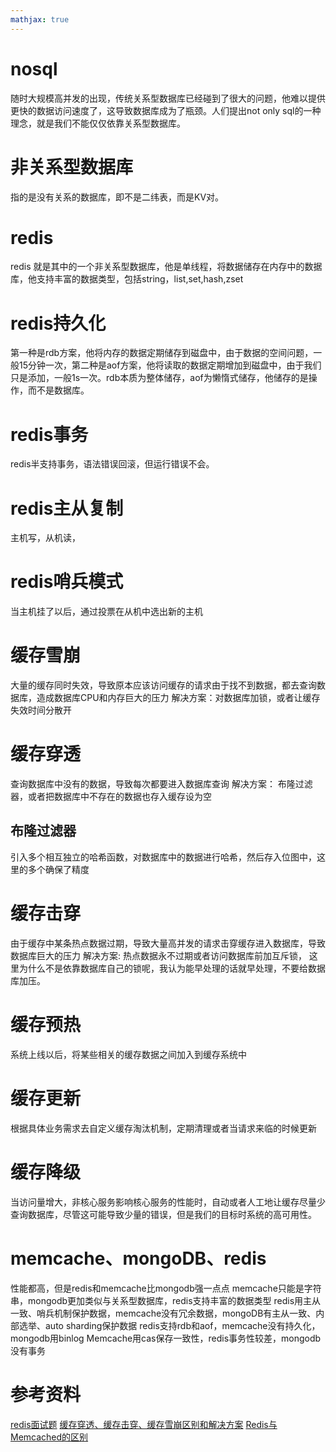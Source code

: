 ```yaml
---
mathjax: true
---
```


# nosql
 随时大规模高并发的出现，传统关系型数据库已经碰到了很大的问题，他难以提供更快的数据访问速度了，这导致数据库成为了瓶颈。人们提出not only sql的一种理念，就是我们不能仅仅依靠关系型数据库。

# 非关系型数据库
 指的是没有关系的数据库，即不是二纬表，而是KV对。

<!---more-->
# redis 
 redis 就是其中的一个非关系型数据库，他是单线程，将数据储存在内存中的数据库，他支持丰富的数据类型，包括string，list,set,hash,zset

# redis持久化
 第一种是rdb方案，他将内存的数据定期储存到磁盘中，由于数据的空间问题，一般15分钟一次，第二种是aof方案，他将读取的数据定期增加到磁盘中，由于我们只是添加，一般1s一次。rdb本质为整体储存，aof为懒惰式储存，他储存的是操作，而不是数据库。

# redis事务
 redis半支持事务，语法错误回滚，但运行错误不会。

# redis主从复制
 主机写，从机读，

# redis哨兵模式
 当主机挂了以后，通过投票在从机中选出新的主机

# 缓存雪崩
 大量的缓存同时失效，导致原本应该访问缓存的请求由于找不到数据，都去查询数据库，造成数据库CPU和内存巨大的压力
 解决方案：对数据库加锁，或者让缓存失效时间分散开

# 缓存穿透
 查询数据库中没有的数据，导致每次都要进入数据库查询
 解决方案： 布隆过滤器，或者把数据库中不存在的数据也存入缓存设为空

## 布隆过滤器
 引入多个相互独立的哈希函数，对数据库中的数据进行哈希，然后存入位图中，这里的多个确保了精度

# 缓存击穿
 由于缓存中某条热点数据过期，导致大量高并发的请求击穿缓存进入数据库，导致数据库巨大的压力
 解决方案: 热点数据永不过期或者访问数据库前加互斥锁， 这里为什么不是依靠数据库自己的锁呢，我认为能早处理的话就早处理，不要给数据库加压。

# 缓存预热
 系统上线以后，将某些相关的缓存数据之间加入到缓存系统中

# 缓存更新
 根据具体业务需求去自定义缓存淘汰机制，定期清理或者当请求来临的时候更新

# 缓存降级
 当访问量增大，非核心服务影响核心服务的性能时，自动或者人工地让缓存尽量少查询数据库，尽管这可能导致少量的错误，但是我们的目标时系统的高可用性。

# memcache、mongoDB、redis
 性能都高，但是redis和memcache比mongodb强一点点
 memcache只能是字符串，mongodb更加类似与关系型数据库，redis支持丰富的数据类型
 redis用主从一致、哨兵机制保护数据，memcache没有冗余数据，mongoDB有主从一致、内部选举、auto sharding保护数据
 redis支持rdb和aof，memcache没有持久化，mongodb用binlog
 Memcache用cas保存一致性，redis事务性较差，mongodb没有事务



# 参考资料
[redis面试题](https://blog.csdn.net/Butterfly_resting/article/details/89668661)
[缓存穿透、缓存击穿、缓存雪崩区别和解决方案](https://blog.csdn.net/kongtiao5/article/details/82771694)
[Redis与Memcached的区别](https://blog.51cto.com/250688049/1132097)
